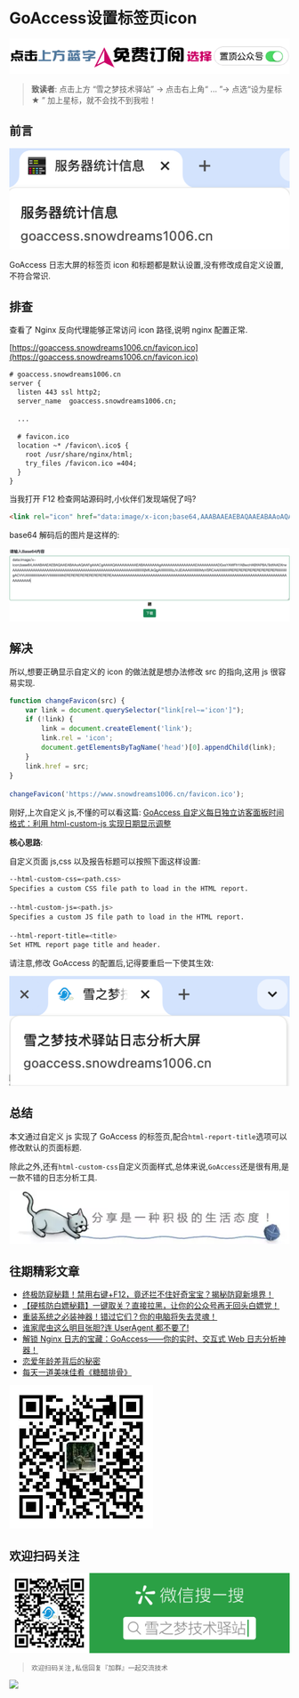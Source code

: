 # GoAccess设置标签页icon

![微信公众号「雪之梦技术驿站」](/assets/picgo/6f3b53a1d54f77563e71b92645f520a7.gif)

> **致读者**: 点击上方 “雪之梦技术驿站” → 点击右上角“ ... ”→ 点选“设为星标 ★ ” 加上星标，就不会找不到我啦！

## 前言

![](/assets/picgo/c2d5265f23bb5a72378054f3f1d2b654.png)

GoAccess 日志大屏的标签页 icon 和标题都是默认设置,没有修改成自定义设置,不符合常识.

## 排查

查看了 Nginx 反向代理能够正常访问 icon 路径,说明 nginx 配置正常.

[https://goaccess.snowdreams1006.cn/favicon.ico](https://goaccess.snowdreams1006.cn/favicon.ico)

```
# goaccess.snowdreams1006.cn
server {
  listen 443 ssl http2;
  server_name  goaccess.snowdreams1006.cn;

  ...

  # favicon.ico
  location ~* /favicon\.ico$ {
    root /usr/share/nginx/html;
    try_files /favicon.ico =404;
  }
}
```

当我打开 F12 检查网站源码时,小伙伴们发现端倪了吗?

```html
<link rel="icon" href="data:image/x-icon;base64,AAABAAEAEBAQAAEABAAoAQAAFgAAACgAAAAQAAAAIAAAAAEABAAAAAAAgAAAAAAAAAAAAAAAEAAAAAAAAADGxsYAWFhYABwcHABfAP8A/9dfAADXrwAAAAAAAAAAAAAAAAAAAAAAAAAAAAAAAAAAAAAAAAAAAAAAAAAAAAAAIiIiIiIiIiIjMlUkQgAiIiIiIiIiIiIiIzJVJEIAAAIiIiIiIiIiIiMyVSRCAAIiIiIiIiIiIiIRERERERERERERERERERERIiIiIiIiIiIgACVVUiIiIiIiIiIiIiIiIAAlVVIiIiIiIiIiIiIiIhEREREREREREREREREREREAAAAAAAAAAAAAAAAAAAAAAAAAAAAAAAAAAAAAAAAAAAAAAAAAAAAAAAAAAAAAAAAAAAAAAAAAAAAAAAAAAAAA" type="image/x-icon">
```

base64 解码后的图片是这样的:

![](/assets/picgo/0f0d657c3c92ec76fdfb06227113a386.png)

## 解决

所以,想要正确显示自定义的 icon 的做法就是想办法修改 src 的指向,这用 js 很容易实现.

```js
function changeFavicon(src) {
    var link = document.querySelector("link[rel~='icon']");
    if (!link) {
        link = document.createElement('link');
        link.rel = 'icon';
        document.getElementsByTagName('head')[0].appendChild(link);
    }
    link.href = src;
}

changeFavicon('https://www.snowdreams1006.cn/favicon.ico');
```

刚好,上次自定义 js,不懂的可以看这篇: [GoAccess 自定义每日独立访客面板时间格式：利用 html-custom-js 实现日期显示调整](https://mp.weixin.qq.com/s?__biz=MzU3NTc1MDMwOQ==&mid=2247484696&idx=1&sn=06bb0691a84c3ab3e3a942f1bf05128f&chksm=fd1f2cd2ca68a5c4e0566ce60a92c6d75622e222cf38dd19a3fcb94208ec1ced68731efa072e&token=1024252396&lang=zh_CN#rd)

**核心思路**:

自定义页面 js,css 以及报告标题可以按照下面这样设置:

```bash
--html-custom-css=<path.css>
Specifies a custom CSS file path to load in the HTML report.

--html-custom-js=<path.js>
Specifies a custom JS file path to load in the HTML report.

--html-report-title=<title>
Set HTML report page title and header.
```

请注意,修改 GoAccess 的配置后,记得要重启一下使其生效:

![](/assets/picgo/b1b26adf625a66a7c10d0d19633a70f2.png)

## 总结

本文通过自定义 js 实现了 GoAccess 的标签页,配合`html-report-title`选项可以修改默认的页面标题.

除此之外,还有`html-custom-css`自定义页面样式,总体来说,`GoAccess`还是很有用,是一款不错的日志分析工具.

![](/assets/picgo/cd9f7e9d2938f5974adc667be85e1c78.png)

## 往期精彩文章

- [终极防窥秘籍！禁用右键+F12，竟还拦不住好奇宝宝？揭秘防窥新境界！](https://mp.weixin.qq.com/s?__biz=MzU3NTc1MDMwOQ==&mid=2247485664&idx=1&sn=b3cccb1d3da0c4dc4c3fe67312dba788&chksm=fd1f212aca68a83c7ba61f9f930b3d21aa700d5b4dee7beb3c793a707e5858eeddb1c7d18a26&token=440466482&lang=zh_CN#rd)
- [【硬核防白嫖秘籍】一键取关？直接拉黑，让你的公众号再无回头白嫖党！](https://mp.weixin.qq.com/s?__biz=MzU3NTc1MDMwOQ==&mid=2247485193&idx=1&sn=d873ab35b0e987dd868e1685d89dc547&chksm=fd1f2ec3ca68a7d54faed25b3830545c86351802991170a9d8bd86bfe85f305beaf5b2843632&token=156946282&lang=zh_CN#rd)
- [重装系统之必装神器！错过它们？你的电脑将失去灵魂！](https://mp.weixin.qq.com/s?__biz=MzU3NTc1MDMwOQ==&mid=2247484698&idx=1&sn=c874dbfa2f3550b4ea1e88854d4ef80d&chksm=fd1f2cd0ca68a5c6dffa5bf67da755a09aee73d26bb97e67f42d18e0463d3cad2a2fe9e1703f&token=312545539&lang=zh_CN#rd)
- [谁家爬虫这么明目张胆?连 UserAgent 都不要了!](https://mp.weixin.qq.com/s?__biz=MzU3NTc1MDMwOQ==&mid=2247484695&idx=1&sn=91c6afb16c400ac5c23d7e13b4d4971f&chksm=fd1f2cddca68a5cbdecd9e383efd87461af8f8d00e9495a33063ade73f72eceb207cdc93615f&token=312545539&lang=zh_CN#rd)
- [解锁 Nginx 日志的宝藏：GoAccess——你的实时、交互式 Web 日志分析神器！](https://mp.weixin.qq.com/s?__biz=MzU3NTc1MDMwOQ==&mid=2247484364&idx=1&sn=aad6e42c99bacd72322024f9d5e95239&chksm=fd1f2a06ca68a3105e948e6a1db7098fadd6e5e74fe0cbb87ce736af749611df9611db9216fe&token=312545539&lang=zh_CN#rd)
- [恋爱年龄差背后的秘密](https://mp.weixin.qq.com/s?__biz=MzkyODczMzMyNA==&mid=2247484177&idx=1&sn=bb9e916c34bfaa9c4559a556df295d48&chksm=c21502f2f5628be4149cf91a652d500b23b1c1da2279fd6a09990c1967c0f8a52d3a5995bb5c&token=658409695&lang=zh_CN#rd)
- [每天一道美味佳肴《糖醋排骨》](https://mp.weixin.qq.com/s?__biz=MzkyODczMzMyNA==&mid=2247484315&idx=2&sn=dc77fadf4cd5dd3a22bf055b3fee300f&chksm=c2150278f5628b6eb64dd78ebef9d0dda668bdef2a5d73214a1f622235a00212dbcae7058092&token=658409695&lang=zh_CN#rd)

![](/assets/picgo/31f9180b2c2601eb166e885a92d804e3.jpg)

## 欢迎扫码关注

![微信公众号「雪之梦技术驿站」](/assets/picgo/a92b2e6f79ec25e79869ec6783fba19a.jpg)

> `欢迎扫码关注,私信回复『加群』一起交流技术`

![](https://files.mdnice.com/user/71390/f67052d4-c06c-422f-ac9a-1933a317f09a.jpg)
